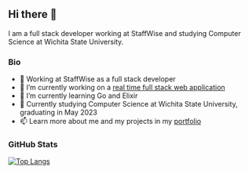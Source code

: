## Hi there 👋

I am a full stack developer working at StaffWise and studying Computer Science at Wichita State University.

<!--
**mir-mirsodikov/mir-mirsodikov** is a ✨ _special_ ✨ repository because its `README.md` (this file) appears on your GitHub profile.

Here are some ideas to get you started:

- 👯 I’m looking to collaborate on ...
- 🤔 I’m looking for help with ...
- 💬 Ask me about ...
- 😄 Pronouns: ...
- ⚡ Fun fact: ...
-->

### Bio

- :office: Working at StaffWise as a full stack developer
- 🔭 I’m currently working on a [real time full stack web application](https://github.com/Hermes-Chat-App)
- 🌱 I’m currently learning Go and Elixir
- :school_satchel: Currently studying Computer Science at Wichita State University, graduating in May 2023
- 📫 Learn more about me and my projects in my [portfolio](https://mmir.dev)


### GitHub Stats

[![Top Langs](https://github-readme-stats.vercel.app/api/top-langs/?username=mir-mirsodikov&layout=compact)](https://github.com/anuraghazra/github-readme-stats)

